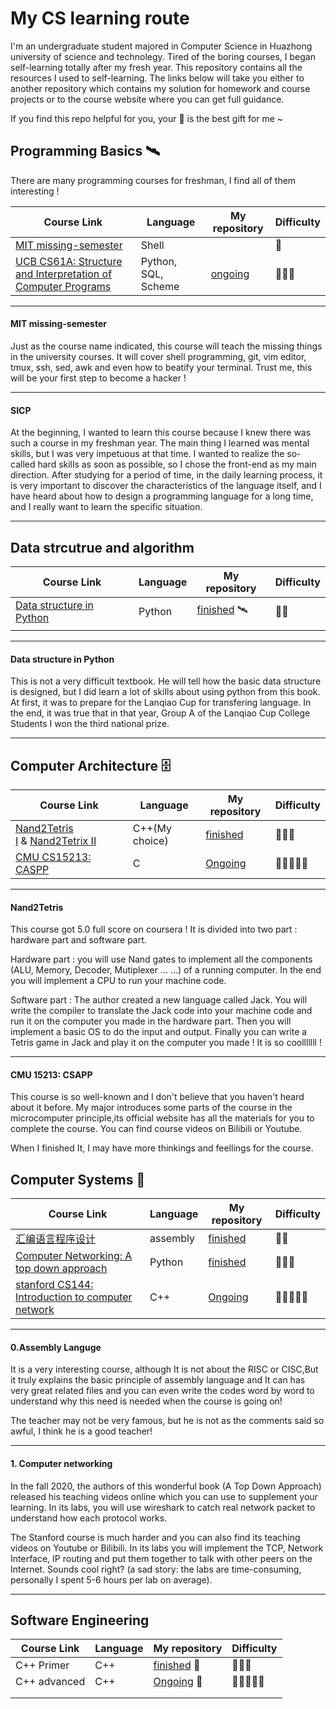 # My CS learning route
I'm an undergraduate student majored in Computer Science in Huazhong university of science and technolegy. Tired of the boring courses, I began self-learning totally after my fresh year. This repository contains all the resources I used to self-learning. The links below will take you either to another repository which contains my solution for homework and course projects or to the course website where you can get full guidance. 

If you find this repo helpful for you, your 🌟 is the best gift for me ~ 



## Programming Basics :artificial_satellite:

There are many programming courses for freshman, I find all of them interesting ! 

| Course Link                                                  | Language            | My repository                                | Difficulty |
| ------------------------------------------------------------ | ------------------- | -------------------------------------------- | ---------- |
| [MIT missing-semester](https://missing.csail.mit.edu/2020/)  | Shell               |                                              | 🌟          |
| [UCB CS61A: Structure and Interpretation of Computer Programs](https://inst.eecs.berkeley.edu/~cs61a/su20/) | Python, SQL, Scheme | [ongoing](https://github.com/Shinehale/SICP) | 🌟🌟🌟        |

------

#### MIT missing-semester 

Just as the course name indicated, this course will teach the missing things in the university courses. It will cover shell programming, git, vim editor, tmux, ssh, sed, awk and even how to beatify your terminal. Trust me, this will be your first step to become a hacker ! 

------

#### SICP

At the beginning, I wanted to learn this course because I knew there was such a course in my freshman year. The main thing I learned was mental skills, but I was very impetuous at that time. I wanted to realize the so-called hard skills as soon as possible, so I chose the front-end as my main direction. After studying for a period of time, in the daily learning process, it is very important to discover the characteristics of the language itself, and I have heard about how to design a programming language for a long time, and I really want to learn the specific situation. 

------





## Data strcutrue and algorithm

| Course Link                                                  | Language | My repository                                                | Difficulty |
| ------------------------------------------------------------ | -------- | ------------------------------------------------------------ | ---------- |
| [Data structure in Python](https://github.com/Shinehale/Data-structure-in-Python/blob/main/Python%E6%95%B0%E6%8D%AE%E7%BB%93%E6%9E%84%E4%B8%8E%E7%AE%97%E6%B3%95%E5%88%86%E6%9E%90%EF%BC%88%E7%AC%AC2%E7%89%88%EF%BC%89%20by%20%E5%B8%83%E6%8B%89%E5%BE%B7%E5%88%A9%C2%B7%E7%B1%B3%E5%8B%92%20%E6%88%B4%E7%BB%B4%C2%B7%E6%8B%89%E5%8A%AA%E5%A7%86%20(z-lib.org).pdf) | Python   | [finished](https://github.com/Shinehale/Data-structure-in-Python) :artificial_satellite: | 🌟🌟         |
|                                                              |          |                                                              |            |

------

#### Data structure in Python 

This is not a very difficult textbook. He will tell how the basic data structure is designed, but I did learn a lot of skills about using python from this book. At first, it was to prepare for the Lanqiao Cup for transfering language. In the end, it was true that in that year, Group A of the Lanqiao Cup College Students I won the third national prize. 

------



## Computer Architecture 🗄

| Course Link                                                  | Language       | My repository                                                | Difficulty |
| ------------------------------------------------------------ | -------------- | ------------------------------------------------------------ | ---------- |
| [Nand2Tetris I](https://www.coursera.org/learn/build-a-computer/home/week/1) & [Nand2Tetrix II](https://www.coursera.org/learn/nand2tetris2/home/welcome) | C++(My choice) | [finished](https://github.com/Shinehale/Build-a-tiny-computer) | 🌟🌟🌟        |
| [CMU CS15213: CASPP](http://csapp.cs.cmu.edu/)               | C              | [Ongoing](https://github.com/Shinehale/Introduction-to-Computer-System) | 🌟🌟🌟🌟🌟      |

------

#### Nand2Tetris

This course got 5.0 full score on coursera ! It is divided into two part : hardware part and software part.

Hardware part : you will use Nand gates to implement all the components (ALU, Memory, Decoder, Mutiplexer ... ...) of a running computer. In the end you will implement a CPU to run your machine code.

Software part : The author created a new language called Jack. You will write the compiler to translate the Jack code into your machine code and run it on the computer you made in the hardware part. Then you will implement a basic OS to do the input and output. Finally you can write a Tetris game in Jack and play it on the computer you made ! It is so coolllllll !

------

#### CMU 15213: CSAPP

This course is so well-known and I don't believe that you haven't heard about it before. My major introduces some parts of the course in the microcomputer principle,its official website has all the materials for you to complete the course. You can find course videos on Bilibili or Youtube. 

When I finished It, I may have more thinkings and feellings for the course.





## Computer Systems 🧙

| Course Link                                                  | Language | My repository                                                | Difficulty |
| ------------------------------------------------------------ | -------- | ------------------------------------------------------------ | ---------- |
| [汇编语言程序设计](https://www.bilibili.com/video/BV1pi4y1P76P) | assembly | [finished](https://github.com/Shinehale/Assembly-language)   | 🌟🌟         |
| [Computer Networking: A top down approach](https://gaia.cs.umass.edu/kurose_ross/wireshark.htm) | Python   | [finished](https://github.com/Shinehale/Computer-networking) | 🌟🌟🌟        |
| [stanford CS144: Introduction to computer network](https://cs144.github.io/) | C++      | [Ongoing](https://github.com/Shinehale/computer-networking-Lab) | 🌟🌟🌟🌟🌟      |

------

#### 0.Assembly Languge

It is a very interesting course, although It is not about the RISC or CISC,But it truly explains the basic principle of assembly language and It can has very great related files and you can even write the codes word by word to understand why this need is needed when the course is going on!

The teacher may not be very famous, but he is not as the comments said so awful, I think he is a good teacher!

------

#### 1. Computer networking 

In the fall 2020, the authors of this wonderful book (A Top Down Approach) released his teaching videos online which you can use to supplement your learning. In its labs, you will use wireshark to catch real network packet to understand how each protocol works.

The Stanford course is much harder and you can also find its teaching videos on Youtube or Bilibili. In its labs you will implement the TCP, Network Interface, IP routing and put them together to talk with other peers on the Internet. Sounds cool right? (a sad story: the labs are time-consuming, personally I spent 5-6 hours per lab on average).

------



## Software Engineering

| Course Link  | Language | My repository                                                | Difficulty |
| ------------ | -------- | ------------------------------------------------------------ | ---------- |
| C++ Primer   | C++      | [finished](https://github.com/Shinehale/CPP-primer) :clinking_glasses: | 🌟🌟🌟        |
| C++ advanced | C++      | [Ongoing](https://github.com/Shinehale/Cpp-advanced) :card_index: | 🌟🌟🌟🌟🌟      |
|              |          |                                                              |            |
|              |          |                                                              |            |